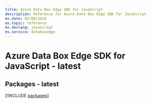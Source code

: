 ```yaml
---
title: Azure Data Box Edge SDK for JavaScript
description: Reference for Azure Data Box Edge SDK for JavaScript
ms.date: 02/09/2024
ms.topic: reference
ms.devlang: javascript
ms.service: databoxedge
---
```

# Azure Data Box Edge SDK for JavaScript - latest
## Packages - latest
[!INCLUDE [packages](data-box-edge-index.md)]